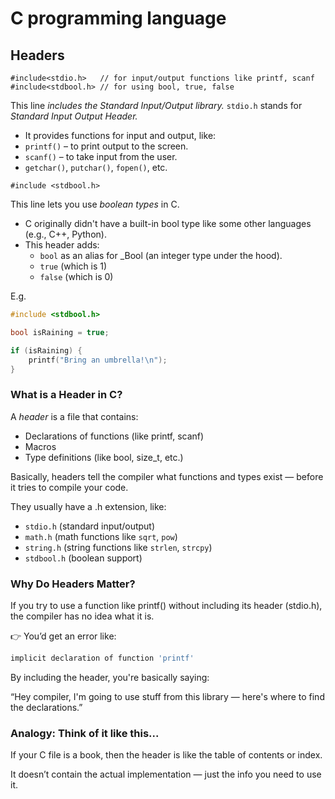 # C programming language

## Headers

```
#include<stdio.h>   // for input/output functions like printf, scanf
#include<stdbool.h> // for using bool, true, false
```

This line *includes the Standard Input/Output library.*
`stdio.h` stands for *Standard Input Output Header.*

- It provides functions for input and output, like:
- `printf()` – to print output to the screen.
- `scanf()` – to take input from the user.
- `getchar()`, `putchar()`, `fopen()`, etc.



```
#include <stdbool.h>
```

This line lets you use *boolean types* in C.

- C originally didn't have a built-in bool type like some other languages (e.g., C++, Python).
- This header adds:
  - `bool` as an alias for _Bool (an integer type under the hood).
  - `true` (which is 1)
  - `false` (which is 0)

E.g.

```c
#include <stdbool.h>

bool isRaining = true;

if (isRaining) {
    printf("Bring an umbrella!\n");
}
```

### What is a Header in C?

A *header* is a file that contains:

- Declarations of functions (like printf, scanf)
- Macros
- Type definitions (like bool, size_t, etc.)

Basically, headers tell the compiler what functions and types exist — before it tries to compile your code.

They usually have a .h extension, like:

- `stdio.h` (standard input/output)
- `math.h` (math functions like `sqrt`, `pow`)
- `string.h` (string functions like `strlen`, `strcpy`)
- `stdbool.h` (boolean support)

### Why Do Headers Matter?
If you try to use a function like printf() without including its header (stdio.h), the compiler has no idea what it is.

👉 You’d get an error like:
```bash
implicit declaration of function 'printf'
```

By including the header, you're basically saying:

“Hey compiler, I'm going to use stuff from this library — here's where to find the declarations.”

### Analogy: Think of it like this...
If your C file is a book, then the header is like the table of contents or index.

It doesn’t contain the actual implementation — just the info you need to use it.